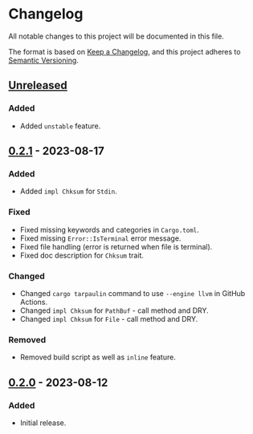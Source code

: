 # Changelog

All notable changes to this project will be documented in this file.

The format is based on [Keep a Changelog](https://keepachangelog.com/en/1.0.0/),
and this project adheres to [Semantic Versioning](https://semver.org/spec/v2.0.0.html).

## [Unreleased]

### Added

- Added `unstable` feature.

## [0.2.1] - 2023-08-17

### Added

- Added `impl Chksum` for `Stdin`.

### Fixed

- Fixed missing keywords and categories in `Cargo.toml`.
- Fixed missing `Error::IsTerminal` error message.
- Fixed file handling (error is returned when file is terminal).
- Fixed doc description for `Chksum` trait.

### Changed

- Changed `cargo tarpaulin` command to use `--engine llvm` in GitHub Actions.
- Changed `impl Chksum` for `PathBuf` - call method and DRY.
- Changed `impl Chksum` for `File` - call method and DRY.

### Removed

- Removed build script as well as `inline` feature.

## [0.2.0] - 2023-08-12

### Added

- Initial release.

[Unreleased]: https://github.com/ferric-bytes/chksum/compare/v0.2.1...HEAD
[0.2.1]: https://github.com/ferric-bytes/chksum/compare/v0.2.0...v0.2.1
[0.2.0]: https://github.com/ferric-bytes/chksum/releases/tag/v0.2.0
